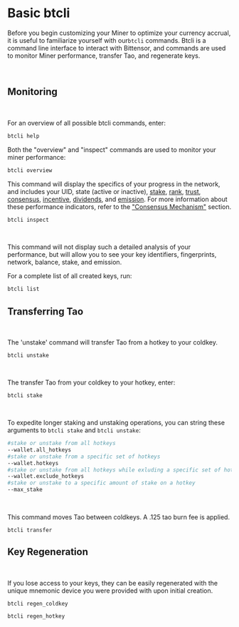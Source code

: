 # Basic btcli

Before you begin customizing your Miner to optimize your currency accrual, it is useful to familiarize yourself with our``btcli`` commands. Btcli is a command line interface to interact with Bittensor, and commands are used to monitor Miner performance, transfer Tao, and regenerate keys. 

​
## Monitoring 
​

For an overview of all possible btcli commands, enter: 

```bash
btcli help
```

Both the "overview" and "inspect" commands are used to monitor your miner performance: 

```bash
btcli overview 
```

This command will display the specifics of your progress in the network, and includes your UID, state (active or inactive), [stake](src/../Glossary.md#stake), [rank](src/../../nested/Glossary.md), [trust](src/../../nested/Glossary.md#trust), [consensus](src/../../nested/Glossary.md#consensus), [incentive](src/../../nested/Glossary.md#incentive), [dividends](src/../../nested/Glossary.md#dividends), and [emission](src/../../nested/Glossary.md#inflation). For more information about these performance indicators, refer to the ["Consensus Mechanism"](../nested/Mechanisms.md) section.

```bash
btcli inspect 
```
​

This command will not display such a detailed analysis of your performance, but will allow you to see your key identifiers, fingerprints, network, balance, stake, and emission. 
​

For a complete list of all created keys, run: 

```bash
btcli list
```

## Transferring Tao
​

The 'unstake' command will transfer Tao from a hotkey to your coldkey. 

```bash​
btcli unstake
```
​

The transfer Tao from your coldkey to your hotkey, enter: 

```bash​
btcli stake 
```
​

To expedite longer staking and unstaking operations, you can string these arguments to ``btcli stake`` and ``btcli unstake``:
```bash
#stake or unstake from all hotkeys
--wallet.all_hotkeys 
#stake or unstake from a specific set of hotkeys
--wallet.hotkeys
#stake or unstake from all hotkeys while exluding a specific set of hotkeys
--wallet.exclude_hotkeys
#stake or unstake to a specific amount of stake on a hotkey
--max_stake
```
​

This command moves Tao between coldkeys. A .125 tao burn fee is applied.

```bash​
btcli transfer
```

## Key Regeneration
​

If you lose access to your keys, they can be easily regenerated with the unique mnemonic device you were provided with upon initial creation. 

```bash​
btcli regen_coldkey
```



```bash
btcli regen_hotkey
```
